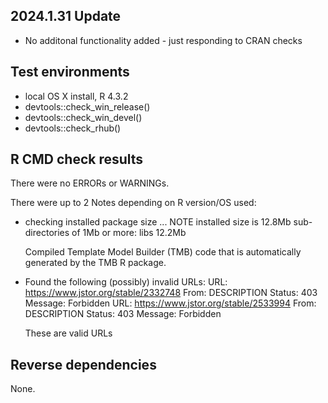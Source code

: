 ## 2024.1.31 Update
* No additonal functionality added - just responding to CRAN checks

## Test environments
* local OS X install, R 4.3.2
* devtools::check_win_release()
* devtools::check_win_devel()
* devtools::check_rhub()

## R CMD check results
There were no ERRORs or WARNINGs. 

There were up to 2 Notes depending on R version/OS used: 

* checking installed package size ... NOTE
  installed size is 12.8Mb
  sub-directories of 1Mb or more:
    libs  12.2Mb

  Compiled Template Model Builder (TMB) code that is automatically generated
  by the TMB R package.
  
* Found the following (possibly) invalid URLs:
  URL: https://www.jstor.org/stable/2332748
    From: DESCRIPTION
    Status: 403
    Message: Forbidden
  URL: https://www.jstor.org/stable/2533994
    From: DESCRIPTION
    Status: 403
    Message: Forbidden
    
  These are valid URLs
  
## Reverse dependencies

None.
